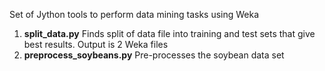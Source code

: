 Set of Jython tools to perform data mining tasks using Weka

1. **split_data.py**  Finds split of data file into training and test sets that give best results. Output is 2 Weka files
2. **preprocess_soybeans.py** Pre-processes the soybean data set
